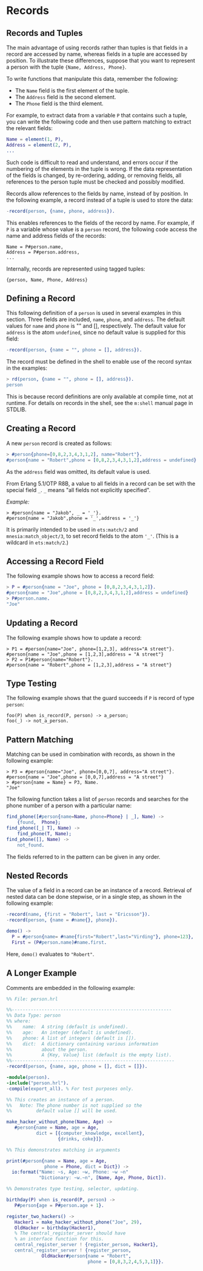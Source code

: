 <!--
%CopyrightBegin%

Copyright Ericsson AB 2023-2024. All Rights Reserved.

Licensed under the Apache License, Version 2.0 (the "License");
you may not use this file except in compliance with the License.
You may obtain a copy of the License at

    http://www.apache.org/licenses/LICENSE-2.0

Unless required by applicable law or agreed to in writing, software
distributed under the License is distributed on an "AS IS" BASIS,
WITHOUT WARRANTIES OR CONDITIONS OF ANY KIND, either express or implied.
See the License for the specific language governing permissions and
limitations under the License.

%CopyrightEnd%
-->
# Records

## Records and Tuples

The main advantage of using records rather than tuples is that fields in a
record are accessed by name, whereas fields in a tuple are accessed by position.
To illustrate these differences, suppose that you want to represent a person
with the tuple `{Name, Address, Phone}`.

To write functions that manipulate this data, remember the following:

- The `Name` field is the first element of the tuple.
- The `Address` field is the second element.
- The `Phone` field is the third element.

For example, to extract data from a variable `P` that contains such a tuple, you
can write the following code and then use pattern matching to extract the
relevant fields:

```erlang
Name = element(1, P),
Address = element(2, P),
...
```

Such code is difficult to read and understand, and errors occur if the numbering
of the elements in the tuple is wrong. If the data representation of the fields
is changed, by re-ordering, adding, or removing fields, all references to the
person tuple must be checked and possibly modified.

Records allow references to the fields by name, instead of by position. In the
following example, a record instead of a tuple is used to store the data:

```erlang
-record(person, {name, phone, address}).
```

This enables references to the fields of the record by name. For example, if `P`
is a variable whose value is a `person` record, the following code access the
name and address fields of the records:

```text
Name = P#person.name,
Address = P#person.address,
...
```

Internally, records are represented using tagged tuples:

```text
{person, Name, Phone, Address}
```

## Defining a Record

This following definition of a `person` is used in several examples in this
section. Three fields are included, `name`, `phone`, and `address`. The default
values for `name` and `phone` is "" and [], respectively. The default value for
`address` is the atom `undefined`, since no default value is supplied for this
field:

```erlang
-record(person, {name = "", phone = [], address}).
```

The record must be defined in the shell to enable use of the record syntax in
the examples:

```erlang
> rd(person, {name = "", phone = [], address}).
person
```

This is because record definitions are only available at compile time, not at
runtime. For details on records in the shell, see the `m:shell` manual page in
STDLIB.

## Creating a Record

A new `person` record is created as follows:

```erlang
> #person{phone=[0,8,2,3,4,3,1,2], name="Robert"}.
#person{name = "Robert",phone = [0,8,2,3,4,3,1,2],address = undefined}
```

As the `address` field was omitted, its default value is used.

From Erlang 5.1/OTP R8B, a value to all fields in a record can be set with the
special field `_`. `_` means "all fields not explicitly specified".

_Example:_

```text
> #person{name = "Jakob", _ = '_'}.
#person{name = "Jakob",phone = '_',address = '_'}
```

It is primarily intended to be used in `ets:match/2` and
`mnesia:match_object/3`, to set record fields to the atom `'_'`. (This is a
wildcard in `ets:match/2`.)

## Accessing a Record Field

The following example shows how to access a record field:

```erlang
> P = #person{name = "Joe", phone = [0,8,2,3,4,3,1,2]}.
#person{name = "Joe",phone = [0,8,2,3,4,3,1,2],address = undefined}
> P#person.name.
"Joe"
```

## Updating a Record

The following example shows how to update a record:

```text
> P1 = #person{name="Joe", phone=[1,2,3], address="A street"}.
#person{name = "Joe",phone = [1,2,3],address = "A street"}
> P2 = P1#person{name="Robert"}.
#person{name = "Robert",phone = [1,2,3],address = "A street"}
```

## Type Testing

The following example shows that the guard succeeds if `P` is record of type
`person`:

```text
foo(P) when is_record(P, person) -> a_person;
foo(_) -> not_a_person.
```

## Pattern Matching

Matching can be used in combination with records, as shown in the following
example:

```text
> P3 = #person{name="Joe", phone=[0,0,7], address="A street"}.
#person{name = "Joe",phone = [0,0,7],address = "A street"}
> #person{name = Name} = P3, Name.
"Joe"
```

The following function takes a list of `person` records and searches for the
phone number of a person with a particular name:

```erlang
find_phone([#person{name=Name, phone=Phone} | _], Name) ->
    {found,  Phone};
find_phone([_| T], Name) ->
    find_phone(T, Name);
find_phone([], Name) ->
    not_found.
```

The fields referred to in the pattern can be given in any order.

## Nested Records

The value of a field in a record can be an instance of a record. Retrieval of
nested data can be done stepwise, or in a single step, as shown in the following
example:

```erlang
-record(name, {first = "Robert", last = "Ericsson"}).
-record(person, {name = #name{}, phone}).

demo() ->
  P = #person{name= #name{first="Robert",last="Virding"}, phone=123},
  First = (P#person.name)#name.first.
```

Here, `demo()` evaluates to `"Robert"`.

## A Longer Example

Comments are embedded in the following example:

```erlang
%% File: person.hrl

%%-----------------------------------------------------------
%% Data Type: person
%% where:
%%    name:  A string (default is undefined).
%%    age:   An integer (default is undefined).
%%    phone: A list of integers (default is []).
%%    dict:  A dictionary containing various information
%%           about the person.
%%           A {Key, Value} list (default is the empty list).
%%------------------------------------------------------------
-record(person, {name, age, phone = [], dict = []}).
```

```erlang
-module(person).
-include("person.hrl").
-compile(export_all). % For test purposes only.

%% This creates an instance of a person.
%%   Note: The phone number is not supplied so the
%%         default value [] will be used.

make_hacker_without_phone(Name, Age) ->
   #person{name = Name, age = Age,
           dict = [{computer_knowledge, excellent},
                   {drinks, coke}]}.

%% This demonstrates matching in arguments

print(#person{name = Name, age = Age,
              phone = Phone, dict = Dict}) ->
  io:format("Name: ~s, Age: ~w, Phone: ~w ~n"
            "Dictionary: ~w.~n", [Name, Age, Phone, Dict]).

%% Demonstrates type testing, selector, updating.

birthday(P) when is_record(P, person) ->
   P#person{age = P#person.age + 1}.

register_two_hackers() ->
   Hacker1 = make_hacker_without_phone("Joe", 29),
   OldHacker = birthday(Hacker1),
   % The central_register_server should have
   % an interface function for this.
   central_register_server ! {register_person, Hacker1},
   central_register_server ! {register_person,
             OldHacker#person{name = "Robert",
                              phone = [0,8,3,2,4,5,3,1]}}.
```
